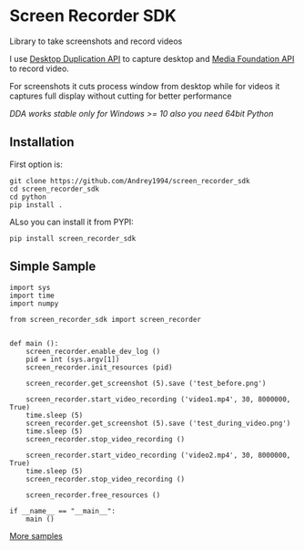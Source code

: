 # Screen Recorder SDK
Library to take screenshots and record videos

I use [Desktop Duplication API](https://docs.microsoft.com/en-us/windows/desktop/direct3ddxgi/desktop-dup-api) to capture desktop and [Media Foundation API](https://docs.microsoft.com/en-us/windows/desktop/medfound/media-foundation-platform-apis) to record video.

For screenshots it cuts process window from desktop while for videos it captures full display without cutting for better performance

*DDA works stable only for Windows >= 10 also you need 64bit Python*

## Installation

First option is:
```
git clone https://github.com/Andrey1994/screen_recorder_sdk
cd screen_recorder_sdk
cd python
pip install .
```
ALso you can install it from PYPI:
```
pip install screen_recorder_sdk
```

## Simple Sample

```
import sys
import time
import numpy

from screen_recorder_sdk import screen_recorder


def main ():
    screen_recorder.enable_dev_log ()
    pid = int (sys.argv[1])
    screen_recorder.init_resources (pid)

    screen_recorder.get_screenshot (5).save ('test_before.png')

    screen_recorder.start_video_recording ('video1.mp4', 30, 8000000, True)
    time.sleep (5)
    screen_recorder.get_screenshot (5).save ('test_during_video.png')
    time.sleep (5)
    screen_recorder.stop_video_recording ()

    screen_recorder.start_video_recording ('video2.mp4', 30, 8000000, True)
    time.sleep (5)
    screen_recorder.stop_video_recording ()

    screen_recorder.free_resources ()

if __name__ == "__main__":
    main ()
```

[More samples](https://github.com/Andrey1994/screen_recorder_sdk/tree/master/python/example)
